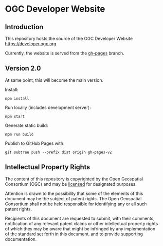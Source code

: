 # OGC Developer Website

## Introduction
This repository hosts the source of the OGC Developer Website https://developer.ogc.org

Currently, the website is served from the [gh-pages](https://github.com/opengeospatial/developer-website/tree/gh-pages) branch.

## Version 2.0
At same point, this will become the main version.

Install:

`npm install`

Run locally (includes development server):

`npm start`

Generate static build:

`npm run build`

Publish to GitHub Pages with:

`git subtree push --prefix dist origin gh-pages-v2`

## Intellectual Property Rights

The content of this repository is copyrighted by the Open Geospatial Consortium (OGC) and may be [licensed](https://github.com/opengeospatial/er_template/blob/master/LICENSE) for designated purposes.

Attention is drawn to the possibility that some of the elements of this document may be the subject of patent rights. The Open Geospatial Consortium shall not be held responsible for identifying any or all such patent rights.

Recipients of this document are requested to submit, with their comments, notification of any relevant patent claims or other intellectual property rights of which they may be aware that might be infringed by any implementation of the standard set forth in this document, and to provide supporting documentation.